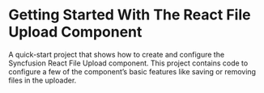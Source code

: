 # Getting Started With The React File Upload Component
A quick-start project that shows how to create and configure the Syncfusion React File Upload component. This project contains code to configure a few of the component’s basic features like saving or removing files in the uploader.
